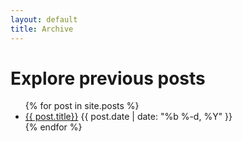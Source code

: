 ```yaml
---
layout: default
title: Archive
---
```

<div class="page-header header-shadow"><h1>Explore previous posts</h1></div>
<ul class="myposts">
{% for post in site.posts %}
    <li><a href="{{ post.url }}">{{ post.title}}</a>
    <span class="postDate">{{ post.date | date: "%b %-d, %Y" }}</span>
    </li>
{% endfor %}
</ul>